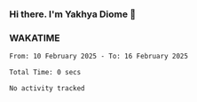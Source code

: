 ### Hi there. I'm Yakhya Diome 👋

### WAKATIME
<!--START_SECTION:waka-->

```txt
From: 10 February 2025 - To: 16 February 2025

Total Time: 0 secs

No activity tracked
```

<!--END_SECTION:waka-->

